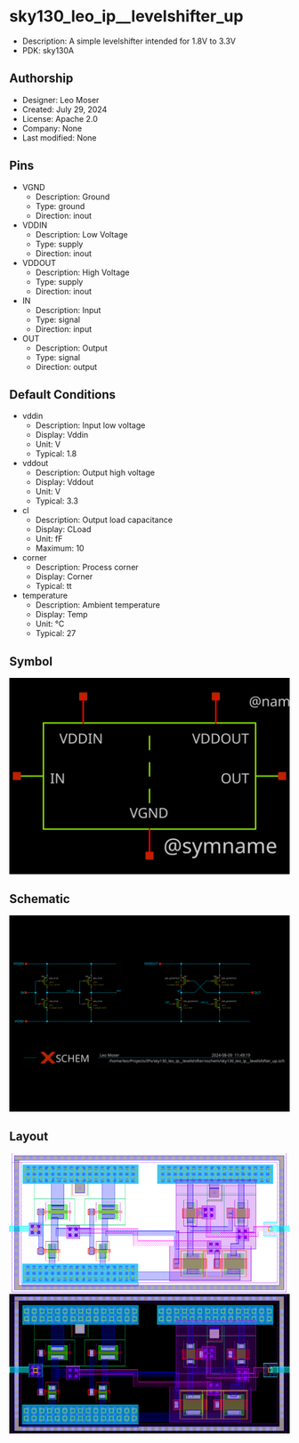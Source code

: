 # sky130_leo_ip__levelshifter_up

- Description: A simple levelshifter intended for 1.8V to 3.3V
- PDK: sky130A

## Authorship

- Designer: Leo Moser
- Created: July 29, 2024
- License: Apache 2.0
- Company: None
- Last modified: None

## Pins

- VGND
  + Description: Ground
  + Type: ground
  + Direction: inout
- VDDIN
  + Description: Low Voltage
  + Type: supply
  + Direction: inout
- VDDOUT
  + Description: High Voltage
  + Type: supply
  + Direction: inout
- IN
  + Description: Input
  + Type: signal
  + Direction: input
- OUT
  + Description: Output
  + Type: signal
  + Direction: output

## Default Conditions

- vddin
  + Description: Input low voltage
  + Display: Vddin
  + Unit: V
  + Typical: 1.8
- vddout
  + Description: Output high voltage
  + Display: Vddout
  + Unit: V
  + Typical: 3.3
- cl
  + Description: Output load capacitance
  + Display: CLoad
  + Unit: fF
  + Maximum: 10
- corner
  + Description: Process corner
  + Display: Corner
  + Typical: tt
- temperature
  + Description: Ambient temperature
  + Display: Temp
  + Unit: °C
  + Typical: 27

## Symbol

![Symbol of sky130_leo_ip__levelshifter_up](sky130_leo_ip__levelshifter_up_symbol.svg)

## Schematic

![Schematic of sky130_leo_ip__levelshifter_up](sky130_leo_ip__levelshifter_up_schematic.svg)

## Layout

![Layout of sky130_leo_ip__levelshifter_up with white background](sky130_leo_ip__levelshifter_up_w.png)
![Layout of sky130_leo_ip__levelshifter_up with black background](sky130_leo_ip__levelshifter_up_b.png)
